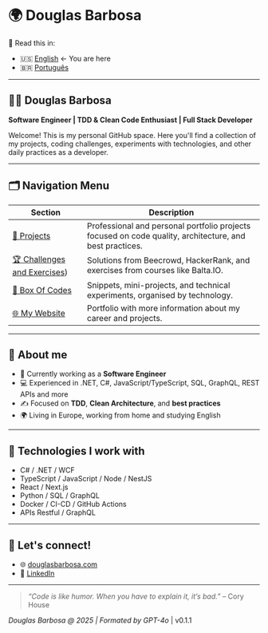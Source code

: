 
# 🌍 Douglas Barbosa

📄 Read this in:
- 🇺🇸 [English](./README.md) ← You are here
- 🇧🇷 [Português](./README.pt.md)

---

## 👨‍💻 Douglas Barbosa

**Software Engineer | TDD & Clean Code Enthusiast | Full Stack Developer**

Welcome! This is my personal GitHub space. Here you'll find a collection of my projects, coding challenges, experiments with technologies, and other daily practices as a developer.

---

## 🗂️ Navigation Menu

| Section | Description |
|--------|-------------|
| [📁 Projects](https://github.com/douglassbarbosa/Projects) | Professional and personal portfolio projects focused on code quality, architecture, and best practices. |
| [🏆 Challenges and Exercises](https://github.com/douglassbarbosa/Coding-Challenges)) | Solutions from Beecrowd, HackerRank, and exercises from courses like Balta.IO. |
| [🧰 Box Of Codes](https://github.com/douglassbarbosa/BoxOfCodes) | Snippets, mini-projects, and technical experiments, organised by technology. |
| [🌐 My Website](https://www.douglasbarbosa.com) | Portfolio with more information about my career and projects. |

---

## 📌 About me

- 💼 Currently working as a **Software Engineer**
- 💻 Experienced in .NET, C#, JavaScript/TypeScript, SQL, GraphQL, REST APIs and more
- ✍️ Focused on **TDD**, **Clean Architecture**, and **best practices**
- 🌍 Living in Europe, working from home and studying English

---

## 🧩 Technologies I work with

- C# / .NET / WCF
- TypeScript / JavaScript / Node / NestJS
- React / Next.js
- Python / SQL / GraphQL
- Docker / CI-CD / GitHub Actions
- APIs Restful / GraphQL

---

## 🤝 Let's connect!

- 🌐 [douglasbarbosa.com](https://www.douglasbarbosa.com)
- 💼 [LinkedIn](https://www.linkedin.com/in/douglasbarbosadev)

---

> _“Code is like humor. When you have to explain it, it’s bad.”_ – Cory House

_Douglas Barbosa @ 2025 | Formated by GPT-4o_ | v0.1.1
